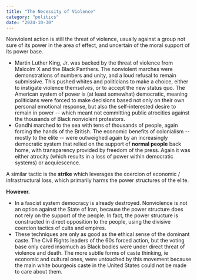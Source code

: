 ```yaml
---
title: "The Necessity of Violence"
category: "politics"
date: "2024-10-30"
---
```


Nonviolent action is still the threat of violence, usually against a group not sure of its power in the area of effect, and uncertain of the moral support of its power base.

- Martin Luther King, Jr. was backed by the threat of violence from Malcolm X and the Black Panthers. The nonviolent marches were demonstrations of numbers and unity, and a loud refusal to remain submissive. This pushed whites and politicians to make a choice, either to instigate violence themselves, or to accept the new status quo. The American system of power is (at least somewhat) democratic, meaning politicians were forced to make decisions based not only on their own personal emotional response, but also the self-interested desire to remain in power -- which meant not committing public atrocities against the thousands of Black nonviolent protestors.
- Gandhi marched to the sea with tens of thousands of people, again forcing the hands of the British. The economic benefits of colonialism -- mostly to the elite -- were outweighed again by an increasingly democratic system that relied on the support of **normal people** back home, with transparency provided by freedom of the press. Again it was either atrocity (which results in a loss of power within democratic systems) or acquiescence.

A similar tactic is the **strike** which leverages the coercion of economic / infrastructural loss, which primarily harms the power structures of the elite.

**However.**

- In a fascist system democracy is already destroyed. Nonviolence is not an option against the State of Iran, because the power structure does not rely on the support of the people. In fact, the power structure is constructed in direct opposition to the people, using the divisive coercion tactics of cults and empires.
- These techniques are only as good as the ethical sense of the dominant caste. The Civil Rights leaders of the 60s forced action, but the voting base only cared insomuch as Black bodies were under direct threat of violence and death. The more subtle forms of caste thinking, ie economic and cultural ones, were untouched by this movement because the main white bourgeois caste in the United States could not be made to care about them.
